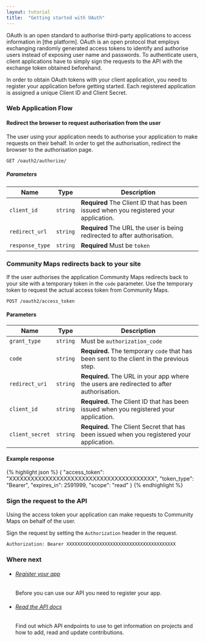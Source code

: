 ```yaml
---
layout: tutorial
title:  "Getting started with OAuth"
---
```


OAuth is an open standard to authorise third-party applications to access information in [the platform]. OAuth is an open protocol that employs exchanging randomly generated access tokens to identify and authorise users instead of exposing user name and passwords. To authenticate users, client applications have to simply sign the requests to the API with the exchange token obtained beforehand.

In order to obtain OAuth tokens with your client application, you need to register your application before getting started. Each registered application is assigned a unique Client ID and Client Secret.

### Web Application Flow

#### Redirect the browser to request authorisation from the user

The user using your application needs to authorise your application to make requests on their behalf. In order to get the authorisation, redirect the browser to the authorisation page.

````
GET /oauth2/authorize/
````

##### Parameters

Name            | Type     | Description
----------------|----------|-----------------------------------
`client_id`     | `string` | **Required** The Client ID that has been issued when you registered your application.
`redirect_url`  | `string` | **Required** The URL the user is being redirected to after authorisation.
`response_type` | `string` | **Required** Must be `token`

### Community Maps redirects back to your site

If the user authorises the application Community Maps redirects back to your site with a temporary token in the `code` parameter. Use the temporary token to request the actual access token from Community Maps. 

````
POST /oauth2/access_token
````

#### Parameters

Name              | Type     | Description
------------------|----------|-----------------------------------
`grant_type`      | `string` | Must be `authorization_code`
`code`            | `string` | **Required.** The temporary `code` that has been sent to the client in the previous step.
`redirect_uri`    | `string` | **Required.** The URL in your app where the users are redirected to after authorisation.
`client_id`       | `string` | **Required.** The Client ID that has been issued when you registered your application.
`client_secret`   | `string` | **Required.** The Client Secret that has been issued when you registered your application.

#### Example response

{% highlight json %}
{
    "access_token": "XXXXXXXXXXXXXXXXXXXXXXXXXXXXXXXXXXXXXXXX",
    "token_type": "Bearer",
    "expires_in": 2591999,
    "scope": "read"
}
{% endhighlight %}

### Sign the request to the API

Using the access token your application can make requests to Community Maps on behalf of the user.

Sign the request by setting the `Authorization` header in the request.

````
Authorization: Bearer XXXXXXXXXXXXXXXXXXXXXXXXXXXXXXXXXXXXXXXX
````

### Where next

<ul class="next-links tutorial-links">
    <li>
     <h6><a href="register-your-app.html">Register your app</a></h6>
      <p>Before you can use our API you need to register your app.</p>
    </li>
    <li>
      <h6><a href="{{site.url}}docs/">Read the API docs</a></h6>
      <p>Find out which API endpoints to use to get information on projects and how to add, read and update contributions.</p>
    </li>
</ul>